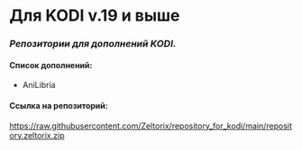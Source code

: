 # Для  KODI v.19 и выше
### _Репозитории для дополнений KODI._
#### Список дополнений:

- AniLibria

#### Ссылка на репозиторий:
https://raw.githubusercontent.com/Zeltorix/repository_for_kodi/main/repository.zeltorix.zip